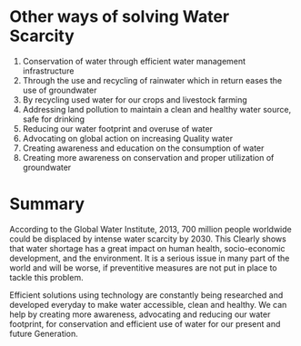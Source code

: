 
# Other ways of solving Water Scarcity
 
1. Conservation of water through efficient water management infrastructure
2. Through the use and recycling of rainwater which in return eases the use of groundwater
3. By recycling used water for our crops and livestock farming
4. Addressing land pollution to maintain a clean and healthy water source, safe for drinking
5. Reducing our water footprint and overuse of water
6. Advocating on global action on increasing Quality water
7. Creating awareness and education on the consumption of water
9. Creating more awareness on conservation and proper utilization of groundwater


# Summary

According to the Global Water Institute, 2013, 700 million people worldwide could be displaced by intense water scarcity by 2030. This Clearly shows that water shortage has a great impact on human health, socio-economic development, and the environment.
It is a serious issue in many part of the world and will be worse, if preventitive measures are not put in place to tackle this problem.

Efficient solutions using technology are constantly being researched and developed everyday to make water accessible, clean and healthy. We can help by creating more awareness, advocating and reducing our water footprint, for conservation and efficient use of water for our present and future Generation.

